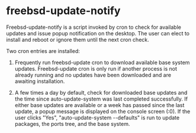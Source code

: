 # freebsd-update-notify

Freebsd-update-notify is a script invoked by cron to check for available
updates and issue popup notification on the desktop.  The user can elect
to install and reboot or ignore them until the next cron check.

Two cron entries are installed:

1.  Frequently run freebsd-update cron to download available base system
    updates.  Freebsd-update cron is only run if another process is not
    already running and no updates have been downloaded and are awaiting
    installation.

2.  A few times a day by default, check for downloaded base updates
    and the time since auto-update-system was last completed successfully.
    If either base updates are available or a week has passed since the
    last update, a popup message is displayed on the console screen (:0).
    If the user clicks "Yes", "auto-update-system --defaults" is run
    to update packages, the ports tree, and the base system.
